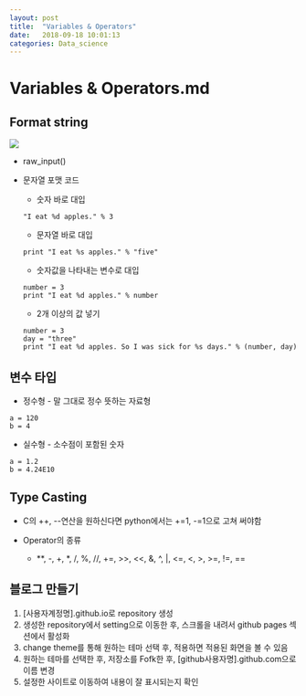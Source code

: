 ```yaml
---
layout: post
title:  "Variables & Operators"
date:   2018-09-18 10:01:13
categories: Data_science
---
```


# Variables & Operators.md

## Format string
<img src = 'https://t1.daumcdn.net/cfile/tistory/2522014854BFBC0125'></img>
* raw_input()
* 문자열 포맷 코드
	* 숫자 바로 대입
	```
	"I eat %d apples." % 3
	```

	* 문자열 바로 대입
	```
	print "I eat %s apples." % "five"
	```

	* 숫자값을 나타내는 변수로 대입
	```
	number = 3
	print "I eat %d apples." % number
	```

	* 2개 이상의 값 넣기
	```
	number = 3
	day = "three"
	print "I eat %d apples. So I was sick for %s days." % (number, day)
	```

## 변수 타입
* 정수형 - 말 그대로 정수 뜻하는 자료형
```
a = 120
b = 4
```

* 실수형 - 소수점이 포함된 숫자
```
a = 1.2
b = 4.24E10
```

## Type Casting
* C의 ++, --연산을 원하신다면 python에서는 +=1, -=1으로 고쳐 써야함

* Operator의 종류 
 	* **, -, +, *, /, %, //, +=, >>, <<, &, ^, |, <=, <, >, >=, !=, ==
	

## 블로그 만들기
1. [사용자계정명].github.io로 repository 생성
2. 생성한 repository에서 setting으로 이동한 후, 스크롤을 내려서 github pages 섹션에서 활성화
3. change theme를 통해 원하는 테마 선택 후, 적용하면 적용된 화면을 볼 수 있음
4. 원하는 테마를 선택한 후, 저장소를 Fofk한 후, [github사용자명].github.com으로 이름 변경
5. 설정한 사이트로 이동하여 내용이 잘 표시되는지 확인
